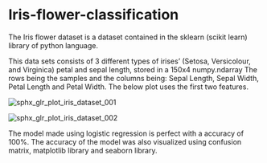 # Iris-flower-classification

The Iris flower dataset is a dataset contained in the sklearn (scikit learn) library of python language. 

This data sets consists of 3 different types of irises’ (Setosa, Versicolour, and Virginica) petal and sepal length, stored in a 150x4 numpy.ndarray
The rows being the samples and the columns being: Sepal Length, Sepal Width, Petal Length and Petal Width.
The below plot uses the first two features.

![sphx_glr_plot_iris_dataset_001](https://user-images.githubusercontent.com/85094341/193394524-31288833-276f-4be8-80d0-128e00b0895d.png)

![sphx_glr_plot_iris_dataset_002](https://user-images.githubusercontent.com/85094341/193394533-f7c637c2-9978-4de3-abdb-ac26622d3e58.png)

The model made using logistic regression is perfect with a accuracy of 100%. The accuracy of the model was also visualized using confusion matrix, matplotlib library and seaborn library.
